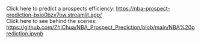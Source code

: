 Click here to predict a prospects efficiency: https://nba-prospect-prediction-bxio0bzv7ow.streamlit.app/  
Click here to see behind the scenes: https://github.com/ZhiChua/NBA_Prospect_Prediction/blob/main/NBA%20prediction.ipynb
